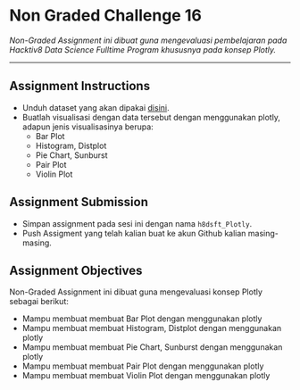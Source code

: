 # Non Graded Challenge 16

_Non-Graded Assignment ini dibuat guna mengevaluasi pembelajaran pada Hacktiv8 Data Science Fulltime Program khususnya pada konsep Plotly._

---

## Assignment Instructions

- Unduh dataset yang akan dipakai [disini](https://www.kaggle.com/karangadiya/fifa19).
- Buatlah visualisasi dengan data tersebut dengan menggunakan plotly, adapun jenis visualisasinya berupa:
  - Bar Plot
  - Histogram, Distplot
  - Pie Chart, Sunburst
  - Pair Plot
  - Violin Plot

## Assignment Submission

- Simpan assignment pada sesi ini dengan nama `h8dsft_Plotly`.
- Push Assigment yang telah kalian buat ke akun Github kalian masing-masing.

## Assignment Objectives

Non-Graded Assignment ini dibuat guna mengevaluasi konsep Plotly sebagai berikut:

- Mampu membuat membuat Bar Plot dengan menggunakan plotly
- Mampu membuat membuat Histogram, Distplot dengan menggunakan plotly
- Mampu membuat membuat Pie Chart, Sunburst dengan menggunakan plotly
- Mampu membuat membuat Pair Plot dengan menggunakan plotly
- Mampu membuat membuat Violin Plot dengan menggunakan plotly
